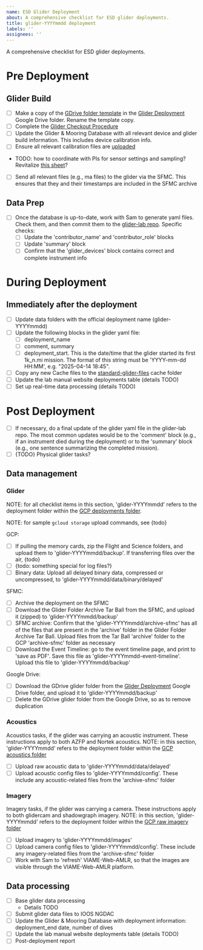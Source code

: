 ```yaml
---
name: ESD Glider Deployment
about: A comprehensive checklist for ESD glider deployments.
title: glider-YYYYmmdd deployment
labels: ''
assignees: ''
---
```


A comprehensive checklist for ESD glider deployments.

# Pre Deployment

## Glider Build
- [ ] Make a copy of the [GDrive folder template](https://drive.google.com/drive/folders/1xBYTSP8GOHA35bxVoqH7czrJn4ekYrjI?usp=drive_link) in the [Glider Deployment](https://drive.google.com/drive/folders/1qfKMxXH0hUhbmOp8aESidz-YO3IPxWM3?usp=sharing) Google Drive folder. Rename the template copy.
- [ ] Complete the [Glider Checkout Procedure](https://docs.google.com/document/d/1FdrB_BeSkKoy3XOzIwfmd_sm7aAwoaeT9AQfz0bkh8A/edit?usp=sharing)
- [ ] Update the Glider & Mooring Database with all relevant device and glider build information. This includes device calibration info.
- [ ] Ensure all relevant calibration files are [uploaded](https://github.com/SWFSC/glider-lab/tree/main/calibration-docs)
- TODO: how to coordinate with PIs for sensor settings and sampling? Revitalize [this sheet](https://docs.google.com/spreadsheets/d/1SNjvXY9RhGC8St3bXdfQx6tWN10sF8evctD0B_RcTKk/edit?usp=sharing)?
- [ ] Send all relevant files (e.g., ma files) to the glider via the SFMC. This ensures that they and their timestamps are included in the SFMC archive 

## Data Prep
- [ ] Once the database is up-to-date, work with Sam to generate yaml files. Check them, and then commit them to the [glider-lab repo](https://github.com/SWFSC/glider-lab/tree/main/deployment-configs). Specific checks:
    - [ ] Update the 'contributor_name' and 'contributor_role' blocks
    - [ ] Update 'summary' block
    - [ ] Confirm that the 'glider_devices' block contains correct and complete instrument info

# During Deployment

## Immediately after the deployment
- [ ] Update data folders with the official deployment name (glider-YYYYmmdd)
- [ ] Update the following blocks in the glider yaml file:
    - [ ] deployment_name
    - [ ] comment, summary
    - [ ] deployment_start. This is the date/time that the glider started its first 1k_n.mi mission. The format of this string must be 'YYYY-mm-dd HH:MM', e.g. "2025-04-14 18:45".
- [ ] Copy any new Cache files to the [standard-glider-files](https://github.com/SWFSC/standard-glider-files/tree/main/Cache) cache folder
- [ ] Update the lab manual website deployments table (details TODO)
- [ ] Set up real-time data processing (details TODO)

# Post Deployment

- [ ] If necessary, do a final update of the glider yaml file in the glider-lab repo. The most common updates would be to the 'comment' block (e.g., if an instrument died during the deployment) or to the 'summary' block (e.g., one sentence summarizing the completed mission).
- [ ] {TODO} Physical glider tasks?

## Data management

### Glider

NOTE: for all checklist items in this section, 'glider-YYYYmmdd' refers to the deployment folder within the [GCP deployments folder](https://console.cloud.google.com/storage/browser/amlr-gliders-deployments-dev). 

NOTE: for sample `gcloud storage` upload commands, see {todo}

GCP:

- [ ] If pulling the memory cards, zip the Flight and Science folders, and upload them to 'glider-YYYYmmdd/backup'. If transferring files over the air, {todo}
- [ ] {todo: something special for log files?}
- [ ] Binary data: Upload all delayed binary data, compressed or uncompressed, to 'glider-YYYYmmdd/data/binary/delayed'

SFMC:

- [ ] Archive the deployment on the SFMC
- [ ] Download the Glider Folder Archive Tar Ball from the SFMC, and upload it (zipped) to 'glider-YYYYmmdd/backup'
- [ ] SFMC archive: Confirm that the 'glider-YYYYmmdd/archive-sfmc' has all of the files that are present in the 'archive' folder in the Glider Folder Archive Tar Ball. Upload files from the Tar Ball 'archive' folder to the GCP 'archive-sfmc' folder as necessary
- [ ] Download the Event Timeline: go to the event timeline page, and print to 'save as PDF'. Save this file as 'glider-YYYYmmdd-event-timeline'. Upload this file to 'glider-YYYYmmdd/backup'

Google Drive:

- [ ] Download the GDrive glider folder from the [Glider Deployment](https://drive.google.com/drive/folders/1qfKMxXH0hUhbmOp8aESidz-YO3IPxWM3?usp=sharing) Google Drive folder, and upload it to 'glider-YYYYmmdd/backup'
- [ ] Delete the GDrive glider folder from the Google Drive, so as to remove duplication

### Acoustics

Acoustics tasks, if the glider was carrying an acoustic instrument. These instructions apply to both AZFP and Nortek acoustics. NOTE: in this section, 'glider-YYYYmmdd' refers to the deployment folder within the [GCP acoustics folder](https://console.cloud.google.com/storage/browser/amlr-gliders-acoustics-dev)


- [ ] Upload raw acoustic data to 'glider-YYYYmmdd/data/delayed'
- [ ] Upload acoustic config files to 'glider-YYYYmmdd/config'. These include any acoustic-related files from the 'archive-sfmc' folder

### Imagery

Imagery tasks, if the glider was carrying a camera. These instructions apply to both glidercam and shadowgraph imagery. NOTE: in this section, 'glider-YYYYmmdd' refers to the deployment folder within the [GCP raw imagery folder](https://console.cloud.google.com/storage/browser/amlr-gliders-imagery-raw-dev)

- [ ] Upload imagery to 'glider-YYYYmmdd/images'
- [ ] Upload camera config files to 'glider-YYYYmmdd/config'. These include any imagery-related files from the 'archive-sfmc' folder
- [ ] Work with Sam to 'refresh' VIAME-Web-AMLR, so that the images are visible through the VIAME-Web-AMLR platform.

## Data processing

- [ ] Base glider data processing
    - Details TODO
- [ ] Submit glider data files to IOOS NGDAC
- [ ] Update the Glider & Mooring Database with deployment information: deployment_end date, number of dives
- [ ] Update the lab manual website deployments table (details TODO)
- [ ] Post-deployment report

